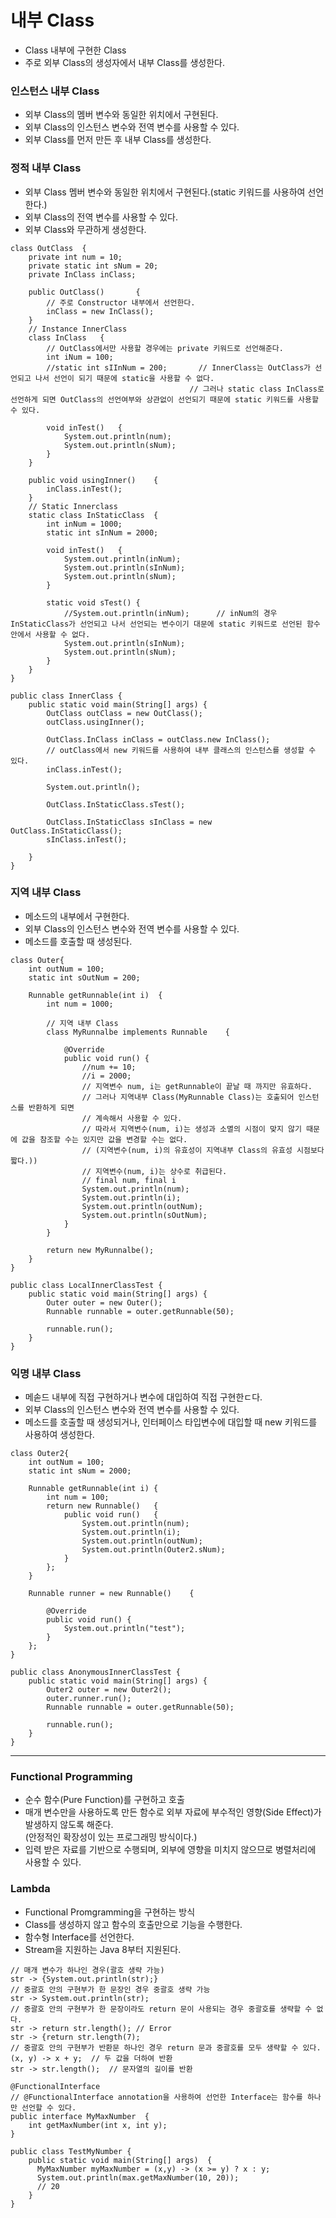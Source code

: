 # 내부 Class
- Class 내부에 구현한 Class
- 주로 외부 Class의 생성자에서 내부 Class를 생성한다.
### 인스턴스 내부 Class
- 외부 Class의 멤버 변수와 동일한 위치에서 구현된다.
- 외부 Class의 인스턴스 변수와 전역 변수를 사용할 수 있다.
- 외부 Class를 먼저 만든 후 내부 Class를 생성한다.
### 정적 내부 Class
- 외부 Class 멤버 변수와 동일한 위치에서 구현된다.(static 키워드를 사용하여 선언한다.)
- 외부 Class의 전역 변수를 사용할 수 있다.
- 외부 Class와 무관하게 생성한다.
```
class OutClass  {
    private int num = 10;
    private static int sNum = 20;
    private InClass inClass;
    
    public OutClass()       {
        // 주로 Constructor 내부에서 선언한다.
        inClass = new InClass();
    }
    // Instance InnerClass
    class InClass   {
        // OutClass에서만 사용할 경우에는 private 키워드로 선언해준다.
        int iNum = 100;
        //static int sIInNum = 200;       // InnerClass는 OutClass가 선언되고 나서 선언이 되기 때문에 static을 사용할 수 없다.
                                        // 그러나 static class InClass로 선언하게 되면 OutClass의 선언여부와 상관없이 선언되기 때문에 static 키워드를 사용할 수 있다.

        void inTest()   {
            System.out.println(num);
            System.out.println(sNum);
        }
    }

    public void usingInner()    {
        inClass.inTest();
    }
    // Static Innerclass
    static class InStaticClass  {
        int inNum = 1000;
        static int sInNum = 2000;

        void inTest()   {
            System.out.println(inNum);
            System.out.println(sInNum);
            System.out.println(sNum);
        }

        static void sTest() {
            //System.out.println(inNum);      // inNum의 경우 InStaticClass가 선언되고 나서 선언되는 변수이기 대문에 static 키워드로 선언된 함수안에서 사용할 수 없다.
            System.out.println(sInNum);
            System.out.println(sNum);
        }
    }
}

public class InnerClass {
    public static void main(String[] args) {
        OutClass outClass = new OutClass();
        outClass.usingInner();

        OutClass.InClass inClass = outClass.new InClass();
        // outClass에서 new 키워드를 사용하여 내부 클래스의 인스턴스를 생성할 수 있다.
        inClass.inTest();

        System.out.println();

        OutClass.InStaticClass.sTest();

        OutClass.InStaticClass sInClass = new OutClass.InStaticClass();
        sInClass.inTest();

    }
}
```
### 지역 내부 Class
- 메소드의 내부에서 구현한다.
- 외부 Class의 인스턴스 변수와 전역 변수를 사용할 수 있다.
- 메소드를 호출할 때 생성된다.
```
class Outer{
    int outNum = 100;
    static int sOutNum = 200;

    Runnable getRunnable(int i)  {
        int num = 1000;

        // 지역 내부 Class
        class MyRunnalbe implements Runnable    {

            @Override
            public void run() {
                //num += 10;
                //i = 2000;
                // 지역변수 num, i는 getRunnable이 끝날 때 까지만 유효하다.
                // 그러나 지역내부 Class(MyRunnable Class)는 호출되어 인스턴스를 반환하게 되면
                // 계속해서 사용할 수 있다.
                // 따라서 지역변수(num, i)는 생성과 소멸의 시점이 맞지 않기 때문에 값을 참조할 수는 있지만 값을 변경할 수는 없다.
                // (지역변수(num, i)의 유효성이 지역내부 Class의 유효성 시점보다 짧다.))
                // 지역변수(num, i)는 상수로 취급된다.
                // final num, final i
                System.out.println(num);
                System.out.println(i);
                System.out.println(outNum);
                System.out.println(sOutNum);
            }
        }

        return new MyRunnalbe();
    }
}

public class LocalInnerClassTest {
    public static void main(String[] args) {
        Outer outer = new Outer();
        Runnable runnable = outer.getRunnable(50);

        runnable.run();
    }
}
```
### 익명 내부 Class
- 메솓드 내부에 직접 구현하거나 변수에 대입하여 직접 구현한ㄷ다.
- 외부 Class의 인스턴스 변수와 전역 변수를 사용할 수 있다.
- 메소드를 호출할 때 생성되거나, 인터페이스 타입변수에 대입할 때 new 키워드를 사용하여 생성한다.
```
class Outer2{
    int outNum = 100;
    static int sNum = 2000;

    Runnable getRunnable(int i) {
        int num = 100;
        return new Runnable()   {
            public void run()   {
                System.out.println(num);
                System.out.println(i);
                System.out.println(outNum);
                System.out.println(Outer2.sNum);
            }
        };
    }

    Runnable runner = new Runnable()    {

        @Override
        public void run() {
            System.out.println("test");
        }
    };
}

public class AnonymousInnerClassTest {
    public static void main(String[] args) {
        Outer2 outer = new Outer2();
        outer.runner.run();
        Runnable runnable = outer.getRunnable(50);

        runnable.run();
    }
}
```
---
### Functional Programming
- 순수 함수(Pure Function)를 구현하고 호출
- 매개 변수만을 사용하도록 만든 함수로 외부 자료에 부수적인 영향(Side Effect)가 발생하지 않도록 해준다.   
  (안정적인 확장성이 있는 프로그래밍 방식이다.)
- 입력 받은 자료를 기반으로 수행되며, 외부에 영향을 미치지 않으므로 병렬처리에 사용할 수 있다.
### Lambda
- Functional Promgramming을 구현하는 방식
- Class를 생성하지 않고 함수의 호출만으로 기능을 수행한다.
- 함수형 Interface를 선언한다.
- Stream을 지원하는 Java 8부터 지원된다.
```
// 매개 변수가 하나인 경우(괄호 생략 가능)
str -> {System.out.println(str);}
// 중괄호 안의 구현부가 한 문장인 경우 중괄호 생략 가능
str -> System.out.println(str);
// 중괄호 안의 구현부가 한 문장이라도 return 문이 사용되는 경우 중괄호를 생략할 수 없다.
str -> return str.length(); // Error
str -> {return str.length(7);
// 중괄호 안의 구현부가 반환문 하나인 경우 return 문과 중괄호를 모두 생략할 수 있다.
(x, y) -> x + y;  // 두 값을 더하여 반환
str -> str.length();  // 문자열의 길이를 반환
```

```
@FunctionalInterface
// @FunctionalInterface annotation을 사용하여 선언한 Interface는 함수를 하나만 선언할 수 있다.
public interface MyMaxNumber  {
    int getMaxNumber(int x, int y);
}

public class TestMyNumber {
    public static void main(String[] args)  {
      MyMaxNumber myMaxNumber = (x,y) -> (x >= y) ? x : y;
      System.out.println(max.getMaxNumber(10, 20));
      // 20
    }
}
```
